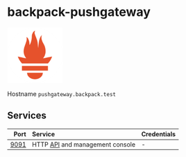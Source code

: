 # backpack-pushgateway

![Prometheus](../../doc/assets/logos/prometheus.png)

Hostname `pushgateway.backpack.test`

## Services

| Port | Service | Credentials
| ---: | :------ | :----------
| [9091](http://pushgateway.backpack.test:9091) | HTTP [API](https://github.com/prometheus/pushgateway/blob/master/README.md#api) and management console | -
